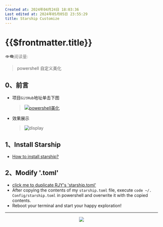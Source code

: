 ```yaml
---
Created at: 2024年04月24日 18:03:36
Last edited at: 2024年05月05日 23:55:29
title: Starship Customize
---
```

# {{$frontmatter.title}}

<div class="flex gap-[4px] items-center" style="color:gray;font-size:14px;">
  👁️‍🗨️阅读量: <span id="busuanzi_container_page_pv">
    <span id="busuanzi_value_page_pv" />
  </span>
</div>


> powershell 自定义美化

## 0、前言

- 项目`GitHub`地址单击下图
  > [![powershell美化](https://github-readme-stats.vercel.app/api/pin/?username=get1024&repo=starship_custom&show_owner=true&show_icon=true)](https://github.com/get1024/starship_custom)
- 效果展示
  > ![display](/blog/project/Starship_customize/display.png)

## 1️、Install Starship

- [How to install starship?](https://github.com/starship/starship/blob/master/docs/zh-CN/guide/README.md#-%E5%AE%89%E8%A3%85)

## 2️、Modify '.toml'

- [click me to duplicate RJY's 'starship.toml'](https://github.com/get1024/starship_custom/blob/main/starship.toml)
- After copying the contents of my `starship.toml` file, execute `code ~/. Config/starship.toml` in powershell and overwrite it with the copied contents.
- Reboot your terminal and start your happy exploration!

---

<div align="center"><img src="https://github-readme-stats.vercel.app/api?username=get1024&show_icons=true&role=OWNER,ORGANIZATION_MEMBER,COLLABORATOR&theme=radical&hide_border=true&show_owner=true"/></div>